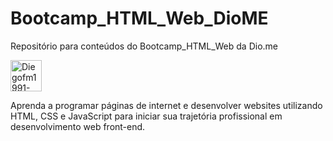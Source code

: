 # Bootcamp_HTML_Web_DioME

Repositório para conteúdos do Bootcamp_HTML_Web da Dio.me

<p>
<img align="center" alt="Diegofm1991-HTML" height="50" width="50" src="https://hermes.digitalinnovation.one/tracks/3a10fc52-7df0-4d38-9d9c-e98f1e5f6c9a.png">
</p>
<p>
Aprenda a programar páginas de internet e desenvolver websites utilizando HTML, CSS e JavaScript para iniciar sua trajetória profissional em desenvolvimento web front-end.
</p>
